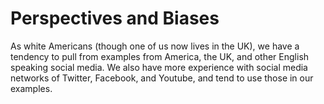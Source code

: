 # Perspectives and Biases

As white Americans (though one of us now lives in the UK), we have a tendency to pull from examples from America, the UK, and other English speaking social media. We also have more experience with social media networks of Twitter, Facebook, and Youtube, and tend to use those in our examples.
